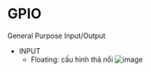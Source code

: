 # GPIO
General Purpose Input/Output

- INPUT
  - Floating: cấu hình thả nổi 
  ![image](https://user-images.githubusercontent.com/118428350/216987872-4944280f-d60c-4623-8069-c820b03789ee.png)

